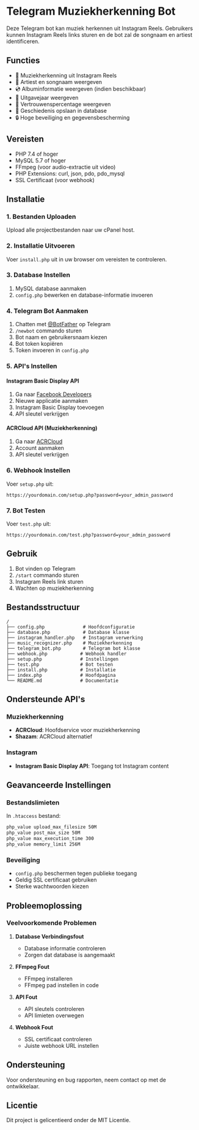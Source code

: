 # Telegram Muziekherkenning Bot

Deze Telegram bot kan muziek herkennen uit Instagram Reels. Gebruikers kunnen Instagram Reels links sturen en de bot zal de songnaam en artiest identificeren.

## Functies

- 🎵 Muziekherkenning uit Instagram Reels
- 🎤 Artiest en songnaam weergeven
- 💿 Albuminformatie weergeven (indien beschikbaar)
- 📅 Uitgavejaar weergeven
- 🎯 Vertrouwenspercentage weergeven
- 💾 Geschiedenis opslaan in database
- 🔒 Hoge beveiliging en gegevensbescherming

## Vereisten

- PHP 7.4 of hoger
- MySQL 5.7 of hoger
- FFmpeg (voor audio-extractie uit video)
- PHP Extensions: curl, json, pdo, pdo_mysql
- SSL Certificaat (voor webhook)

## Installatie

### 1. Bestanden Uploaden

Upload alle projectbestanden naar uw cPanel host.

### 2. Installatie Uitvoeren

Voer `install.php` uit in uw browser om vereisten te controleren.

### 3. Database Instellen

1. MySQL database aanmaken
2. `config.php` bewerken en database-informatie invoeren

### 4. Telegram Bot Aanmaken

1. Chatten met [@BotFather](https://t.me/botfather) op Telegram
2. `/newbot` commando sturen
3. Bot naam en gebruikersnaam kiezen
4. Bot token kopiëren
5. Token invoeren in `config.php`

### 5. API's Instellen

#### Instagram Basic Display API
1. Ga naar [Facebook Developers](https://developers.facebook.com/)
2. Nieuwe applicatie aanmaken
3. Instagram Basic Display toevoegen
4. API sleutel verkrijgen

#### ACRCloud API (Muziekherkenning)
1. Ga naar [ACRCloud](https://www.acrcloud.com/)
2. Account aanmaken
3. API sleutel verkrijgen

### 6. Webhook Instellen

Voer `setup.php` uit:

```
https://yourdomain.com/setup.php?password=your_admin_password
```

### 7. Bot Testen

Voer `test.php` uit:

```
https://yourdomain.com/test.php?password=your_admin_password
```

## Gebruik

1. Bot vinden op Telegram
2. `/start` commando sturen
3. Instagram Reels link sturen
4. Wachten op muziekherkenning

## Bestandsstructuur

```
/
├── config.php              # Hoofdconfiguratie
├── database.php            # Database klasse
├── instagram_handler.php   # Instagram verwerking
├── music_recognizer.php    # Muziekherkenning
├── telegram_bot.php        # Telegram bot klasse
├── webhook.php            # Webhook handler
├── setup.php              # Instellingen
├── test.php               # Bot testen
├── install.php            # Installatie
├── index.php              # Hoofdpagina
└── README.md              # Documentatie
```

## Ondersteunde API's

### Muziekherkenning
- **ACRCloud**: Hoofdservice voor muziekherkenning
- **Shazam**: ACRCloud alternatief

### Instagram
- **Instagram Basic Display API**: Toegang tot Instagram content

## Geavanceerde Instellingen

### Bestandslimieten
In `.htaccess` bestand:
```apache
php_value upload_max_filesize 50M
php_value post_max_size 50M
php_value max_execution_time 300
php_value memory_limit 256M
```

### Beveiliging
- `config.php` beschermen tegen publieke toegang
- Geldig SSL certificaat gebruiken
- Sterke wachtwoorden kiezen

## Probleemoplossing

### Veelvoorkomende Problemen

1. **Database Verbindingsfout**
   - Database informatie controleren
   - Zorgen dat database is aangemaakt

2. **FFmpeg Fout**
   - FFmpeg installeren
   - FFmpeg pad instellen in code

3. **API Fout**
   - API sleutels controleren
   - API limieten overwegen

4. **Webhook Fout**
   - SSL certificaat controleren
   - Juiste webhook URL instellen

## Ondersteuning

Voor ondersteuning en bug rapporten, neem contact op met de ontwikkelaar.

## Licentie

Dit project is gelicentieerd onder de MIT Licentie.